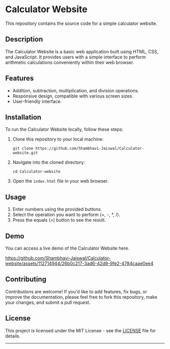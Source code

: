 # Calculator Website

This repository contains the source code for a simple calculator website.

## Description

The Calculator Website is a basic web application built using HTML, CSS, and JavaScript. It provides users with a simple interface to perform arithmetic calculations conveniently within their web browser.

## Features

- Addition, subtraction, multiplication, and division operations.
- Responsive design, compatible with various screen sizes.
- User-friendly interface.

## Installation

To run the Calculator Website locally, follow these steps:

1. Clone this repository to your local machine:

    ```
    git clone https://github.com/Shambhavi-Jaiswal/Calculator-website.git
    ```

2. Navigate into the cloned directory:

    ```
    cd Calculator-website
    ```

3. Open the `index.html` file in your web browser.

## Usage

1. Enter numbers using the provided buttons.
2. Select the operation you want to perform (+, -, *, /).
3. Press the equals (=) button to see the result.

## Demo

You can access a live demo of the Calculator Website here. 

https://github.com/Shambhavi-Jaiswal/Calculator-website/assets/112714944/26b0c217-3ad6-42d9-9fe2-4784caae0ee4

## Contributing

Contributions are welcome! If you'd like to add features, fix bugs, or improve the documentation, please feel free to fork this repository, make your changes, and submit a pull request.

## License

This project is licensed under the MIT License - see the [LICENSE](LICENSE) file for details.

---
